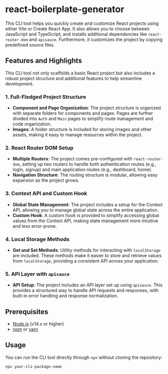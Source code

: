 # react-boilerplate-generator

This CLI tool helps you quickly create and customize React projects using either Vite or Create React App. It also allows you to choose between JavaScript and TypeScript, and installs additional dependencies like `react-router-dom` and `apisauce`. Furthermore, it customizes the project by copying predefined source files.

## Features and Highlights

This CLI tool not only scaffolds a basic React project but also includes a robust project structure and additional features to help streamline development.

### 1. **Full-Fledged Project Structure**
   - **Component and Page Organization**: The project structure is organized with separate folders for components and pages. Pages are further divided into `Auth` and `Main` pages to simplify route management and code organization.
   - **Images**: A folder structure is included for storing images and other assets, making it easy to manage resources within the project.

### 2. **React Router DOM Setup**
   - **Multiple Routers**: The project comes pre-configured with `react-router-dom`, setting up two routers to handle both authentication routes (e.g., login, signup) and main application routes (e.g., dashboard, home).
   - **Navigation Structure**: The routing structure is modular, allowing easy expansion as the project grows.

### 3. **Context API and Custom Hook**
   - **Global State Management**: The project includes a setup for the Context API, allowing you to manage global state across the entire application.
   - **Custom Hook**: A custom hook is provided to simplify accessing global values from the Context API, making state management more intuitive and less error-prone.

### 4. **Local Storage Methods**
   - **Get and Set Methods**: Utility methods for interacting with `localStorage` are included. These methods make it easier to store and retrieve values from `localStorage`, providing a consistent API across your application.

### 5. **API Layer with `apisauce`**
   - **API Setup**: The project includes an API layer set up using `apisauce`. This provides a structured way to handle API requests and responses, with built-in error handling and response normalization.

## Prerequisites

- [Node.js](https://nodejs.org/) (v14.x or higher)
- [npm](https://www.npmjs.com/) or [yarn](https://yarnpkg.com/)

## Usage

You can run the CLI tool directly through `npx` without cloning the repository:

```bash
npx your-cli-package-name
